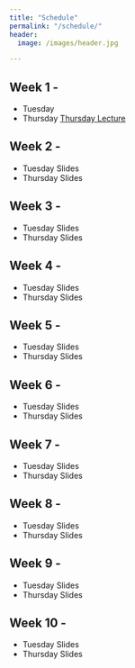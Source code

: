```yaml
---
title: "Schedule"
permalink: "/schedule/"
header:
  image: /images/header.jpg

---
```


## Week 1 -
* Tuesday
* Thursday <a href="https://wcresko.github.io/UO_ABS/html/weekone.html" >Thursday Lecture</a>

## Week 2 -
* Tuesday Slides
* Thursday Slides

## Week 3 -
* Tuesday Slides
* Thursday Slides

## Week 4 -
* Tuesday Slides
* Thursday Slides

## Week 5 -
* Tuesday Slides
* Thursday Slides

## Week 6 -
* Tuesday Slides
* Thursday Slides

## Week 7 -
* Tuesday Slides
* Thursday Slides

## Week 8 -
* Tuesday Slides
* Thursday Slides

## Week 9 -
* Tuesday Slides
* Thursday Slides

## Week 10 -
* Tuesday Slides
* Thursday Slides
